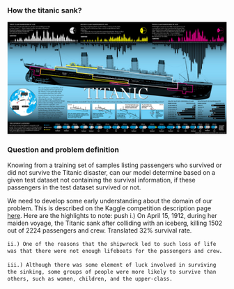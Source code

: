 ### How the titanic sank?
![Titanic](https://github.com/Venedah/Titanic_Machine_Learning/blob/main/TItanic-Survival-Infographic.jpg)

### Question and problem definition

Knowing from a training set of samples listing passengers who survived or did not survive the Titanic disaster, can our model determine based on a given test dataset not containing the survival information, if these passengers in the test dataset survived or not.

We need to develop some early understanding about the domain of our problem. This is described on the Kaggle competition description page [here](https://www.kaggle.com/c/titanic).
Here are the highlights to note:
 push
    i.) On April 15, 1912, during her maiden voyage, the Titanic sank after colliding with an iceberg, killing 1502 out of 2224 passengers and crew. Translated 32% survival rate.
    
    ii.) One of the reasons that the shipwreck led to such loss of life was that there were not enough lifeboats for the passengers and crew.
    
    iii.) Although there was some element of luck involved in surviving the sinking, some groups of people were more likely to survive than others, such as women, children, and the upper-class.